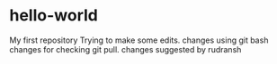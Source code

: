 # hello-world
My first repository
Trying to make some edits.
changes using git bash
changes for checking git pull.
changes suggested by rudransh
